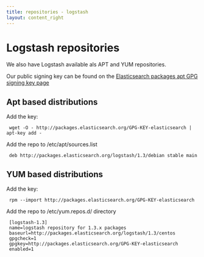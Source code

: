 ```yaml
---
title: repositories - logstash
layout: content_right
---
```

# Logstash repositories

We also have Logstash available als APT and YUM repositories.

Our public signing key can be found on the [Elasticsearch packages apt GPG signing key page](http://packages.elasticsearch.org/GPG-KEY-elasticsearch)

## Apt based distributions

Add the key:

     wget -O - http://packages.elasticsearch.org/GPG-KEY-elasticsearch | apt-key add -

Add the repo to /etc/apt/sources.list

     deb http://packages.elasticsearch.org/logstash/1.3/debian stable main


## YUM based distributions

Add the key:

     rpm --import http://packages.elasticsearch.org/GPG-KEY-elasticsearch

Add the repo to /etc/yum.repos.d/ directory

     [logstash-1.3]
     name=logstash repository for 1.3.x packages
     baseurl=http://packages.elasticsearch.org/logstash/1.3/centos
     gpgcheck=1
     gpgkey=http://packages.elasticsearch.org/GPG-KEY-elasticsearch
     enabled=1
